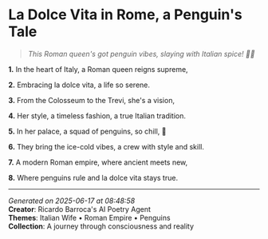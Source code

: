 # La Dolce Vita in Rome, a Penguin's Tale

> *This Roman queen's got penguin vibes, slaying with Italian spice! 🍕🐧*

**1.** In the heart of Italy, a Roman queen reigns supreme,


**2.** Embracing la dolce vita, a life so serene.


**3.** From the Colosseum to the Trevi, she's a vision,


**4.** Her style, a timeless fashion, a true Italian tradition.


**5.** In her palace, a squad of penguins, so chill, 🐧


**6.** They bring the ice-cold vibes, a crew with style and skill.


**7.** A modern Roman empire, where ancient meets new,


**8.** Where penguins rule and la dolce vita stays true.



---

*Generated on 2025-06-17 at 08:48:58*  
**Creator**: Ricardo Barroca's AI Poetry Agent  
**Themes**: Italian Wife • Roman Empire • Penguins  
**Collection**: A journey through consciousness and reality